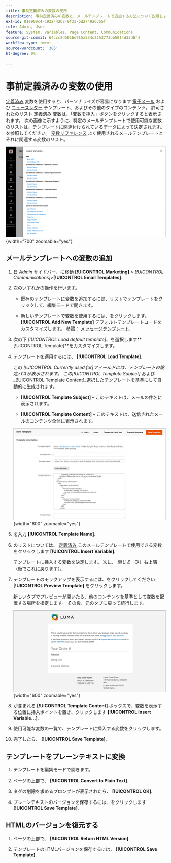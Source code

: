 ```yaml
---
title: 事前定義済みの変数の使用
description: 事前定義済みの変数と、メールテンプレートで追加する方法について説明します。
exl-id: 01e909c4-c932-4262-9f33-bd2740a6355f
role: Admin, User
feature: System, Variables, Page Content, Communications
source-git-commit: 64ccc2d5016e915a554c2253773bb50f4d33d6f4
workflow-type: tm+mt
source-wordcount: '385'
ht-degree: 0%

---
```


# 事前定義済みの変数の使用

[定義済み](variables-predefined.md) 変数を使用すると、パーソナライズが容易になります [電子メール](email-templates.md) および [ニュースレター](../merchandising-promotions/newsletters.md) テンプレート、およびその他のタイプのコンテンツ。 許可されたのリスト [定義済み](variables-predefined.md) 変数は、「変数を挿入」ボタンをクリックすると表示されます。 次の画像に示すように、特定のメールテンプレートで使用可能な変数のリストは、テンプレートに関連付けられているデータによって決定されます。 を参照してください。 [変数リファレンス](variables-reference.md) よく使用されるメールテンプレートとそれに関連する変数のリスト。

![メールテンプレートの事前定義済み変数](./assets/email-template-new-pickup-order-predefined-variables.png){width="700" zoomable="yes"}

## メールテンプレートへの変数の追加

1. 日 _Admin_ サイドバー、に移動 **[!UICONTROL Marketing]** > _[!UICONTROL Communications]_>**[!UICONTROL Email Templates]**.

1. 次のいずれかの操作を行います。

   - 既存のテンプレートに変数を追加するには、リストでテンプレートをクリックして、編集モードで開きます。

   - 新しいテンプレートで変数を使用するには、をクリックします。 **[!UICONTROL Add New Template]** デフォルトテンプレートコードをカスタマイズします。 参照： [メッセージテンプレート](email-template-custom.md#message-templates).

1. 次の下 _[!UICONTROL Load default template]_、を選択します&#x200B;**[!UICONTROL Template]**をカスタマイズします。

1. テンプレートを適用するには、 **[!UICONTROL Load Template]**.

   この _[!UICONTROL Currently used for]_フィールドには、テンプレートの設定パスが表示されます。 この_[!UICONTROL Template Subject]_ および _[!UICONTROL Template Content]_選択したテンプレートを基準にして自動的に生成されます。

   - **[!UICONTROL Template Subject]**  – このテキストは、メールの件名に表示されます。

   - **[!UICONTROL Template Content]**  – このテキストは、送信されたメールのコンテンツ全体に表示されます。

   ![メールテンプレートコンテンツ](./assets/email-template-content.png){width="600" zoomable="yes"}

1. を入力 **[!UICONTROL Template Name]**.

1. のリストについては、 [定義済み](variables-predefined.md) このメールテンプレートで使用できる変数をクリックします **[!UICONTROL Insert Variable]**.

   テンプレートに挿入する変数を決定します。 次に、 _閉じる_ （X）右上隅 （後でこれに戻ります）。

1. テンプレートのモックアップを表示するには、をクリックしてください **[!UICONTROL Preview Template]** をクリックします。

   新しいタブでプレビューが開いたら、他のコンテンツを基準として変数を配置する場所を指定します。 その後、元のタブに戻って続行します。

   ![テンプレートのプレビュー](./assets/email-template-new-pickup-order-preview.png){width="600" zoomable="yes"}

1. が含まれる **[!UICONTROL Template Content]** ボックスで、変数を表示する位置に挿入ポイントを置き、クリックします **[!UICONTROL Insert Variable...]**.

1. 使用可能な変数の一覧で、テンプレートに挿入する変数をクリックします。

1. 完了したら、 **[!UICONTROL Save Template]**.

## テンプレートをプレーンテキストに変換

1. テンプレートを編集モードで開きます。

1. ページの上部で、 **[!UICONTROL Convert to Plain Text]**.

1. タグの削除を求めるプロンプトが表示されたら、 **[!UICONTROL OK]**.

1. プレーンテキストのバージョンを保存するには、をクリックします **[!UICONTROL Save Template]**.

## HTMLのバージョンを復元する

1. ページの上部で、 **[!UICONTROL Return HTML Version]**.

1. テンプレートのHTMLバージョンを保存するには、 **[!UICONTROL Save Template]**.
